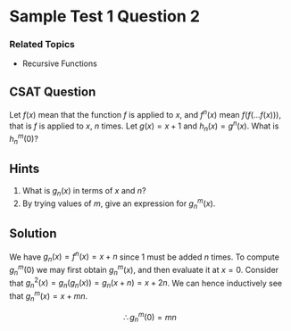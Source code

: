 # Sample Test 1 Question 2

### Related Topics
- Recursive Functions

## CSAT Question
Let $f(x)$ mean that the function $f$ is applied to $x$, and $f^n(x)$ mean $f(f(...f(x)))$, that is $f$ is applied to $x$, $n$ times. Let $g(x)=x+1$ and   $h_n(x)=g^n(x)$. What is $h_n^m(0)$?

## Hints
1. What is $g_n(x)$ in terms of $x$ and $n$?
1. By trying values of $m$, give an expression for $g_n^m(x)$.

## Solution
We have $g_n(x)=f^n(x)=x+n$ since $1$ must be added $n$ times.  To compute $g_n^m(0)$ we may first obtain $g_n^m(x)$, and then evaluate it at $x=0$. 
Consider that $g_n^2(x)=g_n(g_n(x))=g_n(x+n)=x+2n$. We can hence inductively see that $g_n^m(x)=x+mn$. 

$$\therefore g_n^m(0)=mn$$
